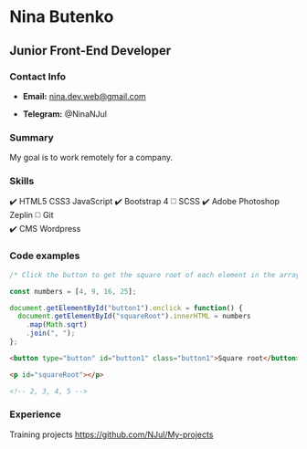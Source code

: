 # Nina Butenko

## Junior Front-End Developer

### Contact Info

* **Email:** nina.dev.web@gmail.com
  
* **Telegram:** @NinaNJul

### Summary

My goal is to work remotely for a company.

### Skills

:heavy_check_mark: HTML5 CSS3 JavaScript
:heavy_check_mark: Bootstrap 4
:white_medium_square: SCSS
:heavy_check_mark: Adobe Photoshop Zeplin 
:white_medium_square: Git  
:heavy_check_mark: CMS Wordpress    

### Code examples

~~~javascript
/* Click the button to get the square root of each element in the array. */

const numbers = [4, 9, 16, 25];

document.getElementById("button1").onclick = function() {
  document.getElementById("squareRoot").innerHTML = numbers
    .map(Math.sqrt)
    .join(", ");
};
~~~

~~~html
<button type="button" id="button1" class="button1">Square root</button>

<p id="squareRoot"></p>

<!-- 2, 3, 4, 5 -->
~~~

### Experience

Training projects https://github.com/NJul/My-projects

